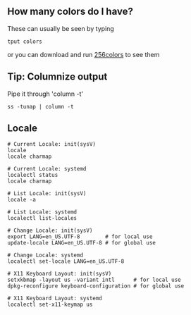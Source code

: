 ## How many colors do I have?
These can usually be seen by typing

    tput colors

or you can download and run [256colors](/data/256colors) to see them

## Tip: Columnize output
Pipe it through 'column -t'

    ss -tunap | column -t

## Locale

    # Current Locale: init(sysV)
    locale
    locale charmap

    # Current Locale: systemd
    localectl status
    locale charmap

    # List Locale: init(sysV)
    locale -a

    # List Locale: systemd
    localectl list-locales

    # Change Locale: init(sysV)
    export LANG=en_US.UTF-8        # for local use
    update-locale LANG=en_US.UTF-8 # for global use

    # Change Locale: systemd
    localectl set-locale LANG=en_US.UTF-8

    # X11 Keyboard Layout: init(sysV)
    setxkbmap -layout us -variant intl      # for local use
    dpkg-reconfigure keyboard-configuration # for global use

    # X11 Keyboard Layout: systemd
    localectl set-x11-keymap us
